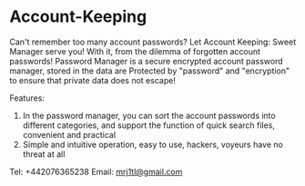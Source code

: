 # Account-Keeping

Can't remember too many account passwords? Let Account Keeping: Sweet Manager serve you! With it, from the dilemma of forgotten account passwords! Password Manager is a secure encrypted account password manager, stored in the data are Protected by "password" and "encryption" to ensure that private data does not escape!

Features:

1. In the password manager, you can sort the account passwords into different categories, and support the function of quick search files, convenient and practical
2. Simple and intuitive operation, easy to use, hackers, voyeurs have no threat at all

Tel: +442076365238
Email:  mrj1tl@gmail.com
